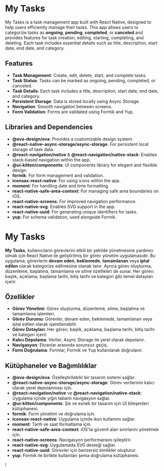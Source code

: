 # My Tasks

My Tasks is a task management app built with React Native, designed to help users efficiently manage their tasks. This app allows users to categorize tasks as **ongoing**, **pending**, **completed**, or **canceled** and provides features for task creation, editing, starting, completing, and deleting. Each task includes essential details such as title, description, start date, end date, and category.

## Features

- **Task Management**: Create, edit, delete, start, and complete tasks.
- **Task Status**: Tasks can be marked as ongoing, pending, completed, or canceled.
- **Task Details**: Each task includes a title, description, start date, end date, and category.
- **Persistent Storage**: Data is stored locally using Async Storage.
- **Navigation**: Smooth navigation between screens.
- **Form Validation**: Forms are validated using Formik and Yup.

## Libraries and Dependencies

- **@eva-design/eva**: Provides a customizable design system.
- **@react-native-async-storage/async-storage**: For persistent local storage of task data.
- **@react-navigation/native** & **@react-navigation/native-stack**: Enables stack-based navigation within the app.
- **@ui-kitten/components**: UI components library for elegant and flexible design.
- **formik**: For form management and validation.
- **iconsax-react-native**: For using icons within the app.
- **moment**: For handling date and time formatting.
- **react-native-safe-area-context**: For managing safe area boundaries on iOS.
- **react-native-screens**: For improved navigation performance.
- **react-native-svg**: Enables SVG support in the app.
- **react-native-uuid**: For generating unique identifiers for tasks.
- **yup**: For schema validation, used alongside Formik.


# My Tasks

**My Tasks**, kullanıcıların görevlerini etkili bir şekilde yönetmesine yardımcı olmak için React Native ile geliştirilmiş bir görev yönetim uygulamasıdır. Bu uygulama, görevlerin **devam eden**, **beklemede**, **tamamlanan** veya **iptal edilen** olarak kategorize edilmesine olanak tanır. Ayrıca görev oluşturma, düzenleme, başlatma, tamamlama ve silme özellikleri de sunar. Her görev; başlık, açıklama, başlama tarihi, bitiş tarihi ve kategori gibi temel detayları içerir.

## Özellikler

- **Görev Yönetimi**: Görev oluşturma, düzenleme, silme, başlatma ve tamamlama işlemleri.
- **Görev Durumu**: Görevler, devam eden, beklemede, tamamlanan veya iptal edilen olarak işaretlenebilir.
- **Görev Detayları**: Her görev; başlık, açıklama, başlama tarihi, bitiş tarihi ve kategori içerir.
- **Kalıcı Depolama**: Veriler, Async Storage ile yerel olarak depolanır.
- **Navigasyon**: Ekranlar arasında sorunsuz geçiş.
- **Form Doğrulama**: Formlar, Formik ve Yup kullanılarak doğrulanır.

## Kütüphaneler ve Bağımlılıklar

- **@eva-design/eva**: Özelleştirilebilir bir tasarım sistemi sağlar.
- **@react-native-async-storage/async-storage**: Görev verilerinin kalıcı olarak yerel depolanması için.
- **@react-navigation/native** ve **@react-navigation/native-stack**: Uygulama içinde yığın tabanlı navigasyon sağlar.
- **@ui-kitten/components**: Şık ve esnek bir tasarım için UI bileşenleri kütüphanesi.
- **formik**: Form yönetimi ve doğrulama için.
- **iconsax-react-native**: Uygulama içinde ikon kullanımı sağlar.
- **moment**: Tarih ve saat formatlama için.
- **react-native-safe-area-context**: iOS'ta güvenli alan sınırlarını yönetmek için.
- **react-native-screens**: Navigasyon performansını iyileştirir.
- **react-native-svg**: Uygulamada SVG desteği sağlar.
- **react-native-uuid**: Görevler için benzersiz kimlikler oluşturur.
- **yup**: Formik ile birlikte kullanılan şema doğrulama kütüphanesi.


! [](https://github.com/Rasime-Dumlupunar/react-native-mytasks/blob/main/mytask.gif)
